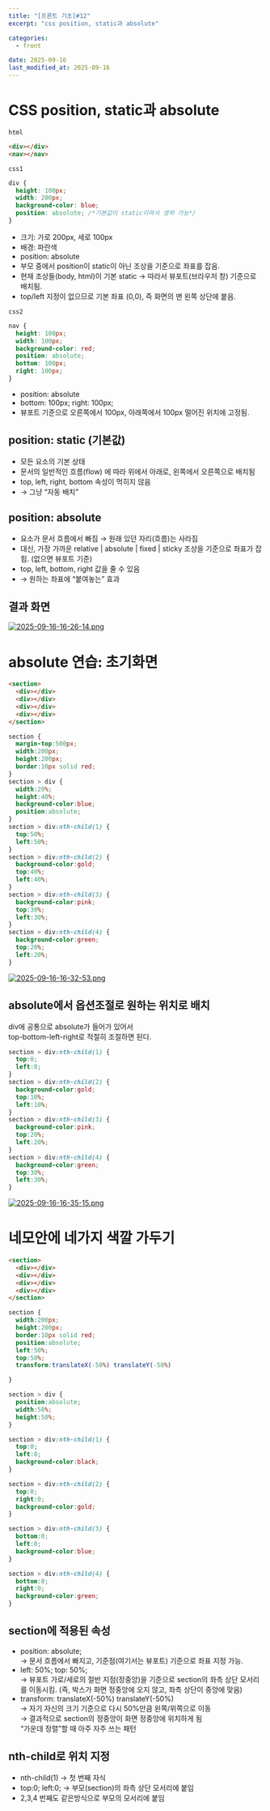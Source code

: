 ```yaml
---
title: "[프론트 기초]#12"
excerpt: "css position, static과 absolute"

categories:
  - front

date: 2025-09-16
last_modified_at: 2025-09-16
---
```


# CSS position, static과 absolute

`html`
```html
<div></div>
<nav></nav>
```
`css1`
```css
div {
  height: 100px;
  width: 200px;
  background-color: blue;
  position: absolute; /*기본값이 static이여서 생략 가능*/
}
```
-	크기: 가로 200px, 세로 100px
-	배경: 파란색
-	position: absolute
-	부모 중에서 position이 static이 아닌 조상을 기준으로 좌표를 잡음.
-	현재 조상들(body, html)이 기본 static → 따라서 뷰포트(브라우저 창) 기준으로 배치됨.
-	top/left 지정이 없으므로 기본 좌표 (0,0), 즉 화면의 맨 왼쪽 상단에 붙음.

`css2`
```css
nav {
  height: 100px;
  width: 100px;
  background-color: red;
  position: absolute;
  bottom: 100px;
  right: 100px;
}
```
-	position: absolute
-	bottom: 100px; right: 100px;
-	뷰포트 기준으로 오른쪽에서 100px, 아래쪽에서 100px 떨어진 위치에 고정됨.

## position: static (기본값)
-	모든 요소의 기본 상태
-	문서의 일반적인 흐름(flow) 에 따라 위에서 아래로, 왼쪽에서 오른쪽으로 배치됨
-	top, left, right, bottom 속성이 먹히지 않음
-	→ 그냥 “자동 배치”

## position: absolute
-	요소가 문서 흐름에서 빠짐 → 원래 있던 자리(흐름)는 사라짐
-	대신, 가장 가까운 relative | absolute | fixed | sticky 조상을 기준으로 좌표가 잡힘. (없으면 뷰포트 기준)
-	top, left, bottom, right 값을 줄 수 있음
-	→ 원하는 좌표에 “붙여놓는” 효과

## 결과 화면
[![2025-09-16-16-26-14.png](https://i.postimg.cc/Y0nyTNVd/2025-09-16-16-26-14.png)](https://postimg.cc/rR4Jr4q4)

# absolute 연습: 초기화면

```html
<section>
  <div></div>
  <div></div>
  <div></div>
  <div></div>
</section>
```

```css
section {
  margin-top:500px;
  width:200px;
  height:200px;
  border:10px solid red;
}
section > div {
  width:20%;
  height:40%;
  background-color:blue;
  position:absolute;
}
section > div:nth-child(1) {
  top:50%;
  left:50%;
}
section > div:nth-child(2) {
  background-color:gold;
  top:40%;
  left:40%;
}
section > div:nth-child(3) {
  background-color:pink;
  top:30%;
  left:30%;
}
section > div:nth-child(4) {
  background-color:green;
  top:20%;
  left:20%;
}
```

[![2025-09-16-16-32-53.png](https://i.postimg.cc/Zq6K8HDt/2025-09-16-16-32-53.png)](https://postimg.cc/NyfcY6cp)

## absolute에서 옵션조절로 원하는 위치로 배치

div에 공통으로 absolute가 들어가 있어서 </br>
top-bottom-left-right로 적절히 조절하면 된다.

```css
section > div:nth-child(1) {
  top:0;
  left:0;
}
section > div:nth-child(2) {
  background-color:gold;
  top:10%;
  left:10%;
}
section > div:nth-child(3) {
  background-color:pink;    
  top:20%;
  left:20%;
}
section > div:nth-child(4) {
  background-color:green;    
  top:30%;
  left:30%;
}
```
[![2025-09-16-16-35-15.png](https://i.postimg.cc/vmPMLKLK/2025-09-16-16-35-15.png)](https://postimg.cc/mcF0T8n3)

# 네모안에 네가지 색깔 가두기

```html
<section>
  <div></div>
  <div></div>
  <div></div>
  <div></div>
</section>
```

```css
section {
  width:200px;
  height:200px;
  border:10px solid red;
  position:absolute;
  left:50%;
  top:50%;
  transform:translateX(-50%) translateY(-50%)

}

section > div {
  position:absolute;
  width:50%;
  height:50%;
}

section > div:nth-child(1) {
  top:0;
  left:0;
  background-color:black;
}

section > div:nth-child(2) {
  top:0;
  right:0;
  background-color:gold;
}

section > div:nth-child(3) {
  bottom:0;
  left:0;
  background-color:blue;
}

section > div:nth-child(4) {
  bottom:0;
  right:0;
  background-color:green;
}

```

## section에 적용된 속성

- 	position: absolute; </br>
→ 문서 흐름에서 빠지고, 기준점(여기서는 뷰포트) 기준으로 좌표 지정 가능.
- 	left: 50%; top: 50%; </br>
→ 뷰포트 가로/세로의 절반 지점(정중앙)을 기준으로 section의 좌측 상단 모서리를 이동시킴.
(즉, 박스가 화면 정중앙에 오지 않고, 좌측 상단이 중앙에 맞음)
- 	transform: translateX(-50%) translateY(-50%) </br>
→ 자기 자신의 크기 기준으로 다시 50%만큼 왼쪽/위쪽으로 이동 </br>
→ 결과적으로 section의 정중앙이 화면 정중앙에 위치하게 됨 </br>
“가운데 정렬”할 때 아주 자주 쓰는 패턴

## nth-child로 위치 지정
-	nth-child(1) → 첫 번째 자식
-	top:0; left:0; → 부모(section)의 좌측 상단 모서리에 붙임
- 2,3,4 번째도 같은방식으로 부모의 모서리에 붙임 